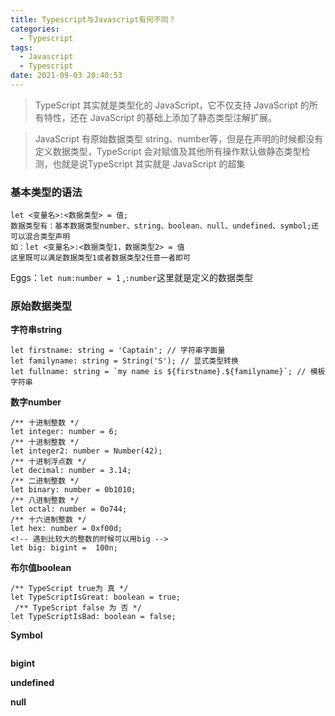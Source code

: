 ```yaml
---
title: Typescript与Javascript有何不同？
categories:
  - Typescript
tags:
  - Javascript
  - Typescript
date: 2021-09-03 20:40:53
---
```

> TypeScript 其实就是类型化的 JavaScript，它不仅支持 JavaScript 的所有特性，还在 JavaScript 的基础上添加了静态类型注解扩展。

> JavaScript 有原始数据类型 string、number等，但是在声明的时候都没有定义数据类型，TypeScript 会对赋值及其他所有操作默认做静态类型检测，也就是说TypeScript 其实就是 JavaScript 的超集

### 基本类型的语法

```
let <变量名>:<数据类型> = 值;
数据类型有：基本数据类型number、string、boolean、null、undefined、symbol;还可以混合类型声明
如：let <变量名>:<数据类型1，数据类型2> = 值
这里既可以满足数据类型1或者数据类型2任意一者即可
```

Eggs：`let num:number = 1`  ,`:number`这里就是定义的数据类型

### 原始数据类型

**字符串string**
```
let firstname: string = 'Captain'; // 字符串字面量
let familyname: string = String('S'); // 显式类型转换
let fullname: string = `my name is ${firstname}.${familyname}`; // 模板字符串
```
**数字number**
```
/** 十进制整数 */
let integer: number = 6;
/** 十进制整数 */
let integer2: number = Number(42);
/** 十进制浮点数 */
let decimal: number = 3.14;
/** 二进制整数 */
let binary: number = 0b1010;
/** 八进制整数 */
let octal: number = 0o744;
/** 十六进制整数 */
let hex: number = 0xf00d;
<!-- 遇到比较大的整数的时候可以用big -->
let big: bigint =  100n;
```
**布尔值boolean**
```
/** TypeScript true为 真 */
let TypeScriptIsGreat: boolean = true;
 /** TypeScript false 为 否 */
let TypeScriptIsBad: boolean = false;
```
**Symbol**
```

```
**bigint**

**undefined**

**null**
